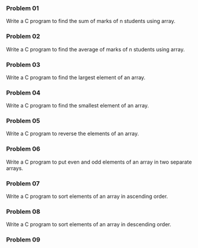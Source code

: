 ### Problem 01
Write a C program to find the sum of marks of n students using array. 

### Problem 02
Write a C program to find the average of marks of n students using array. 

### Problem 03
Write a C program to find the largest element of an array. 

### Problem 04
Write a C program to find the smallest element of an array.

### Problem 05
Write a C program to reverse the elements of an array.

### Problem 06
Write a C program to put even and odd elements of an array in two separate arrays.

### Problem 07
Write a C program to sort elements of an array in ascending order.

### Problem 08
Write a C program to sort elements of an array in descending order.

### Problem 09

<!-- ### Problem 10

### Problem 11

### Problem 12 -->